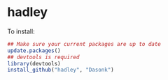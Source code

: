 # hadley

To install:

```r
## Make sure your current packages are up to date
update.packages()
## devtools is required
library(devtools)
install_github("hadley", "Dasonk")
```